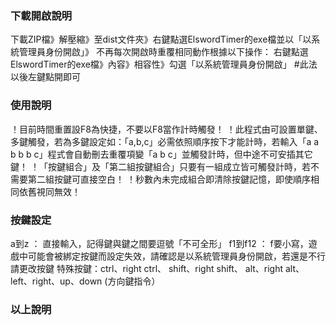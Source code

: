 ### 下載開啟說明 ###
下載ZIP檔》解壓縮》至dist文件夾》右鍵點選ElswordTimer的exe檔並以「以系統管理員身份開啟」》
不再每次開啟時重覆相同動作根據以下操作：
右鍵點選ElswordTimer的exe檔》內容》相容性》勾選「以系統管理員身份開啟」  #此法以後左鍵點開即可

### 使用說明 ###
！目前時間重置設F8為快捷，不要以F8當作計時觸發！
！此程式由可設置單鍵、多鍵觸發，若為多鍵設定如：「a,b,c」必需依照順序按下才能計時，若輸入「a a b b b c」程式會自動刪去重覆項變「a b c」並觸發計時，但中途不可安插其它鍵！
！「按鍵組合」及「第二組按鍵組合」只要有一組成立皆可觸發計時，若不需要第二組按鍵可直接空白！
！秒數內未完成組合即清除按鍵記憶，即使順序相同依舊視同無效！

### 按鍵設定 ###
a到z ： 直接輸入，記得鍵與鍵之間要逗號「不可全形」
f1到f12 ： f要小寫，遊戲中可能會被綁定按鍵而設定失效，請確認是以系統管理員身份開啟，若還是不行請更改按鍵
特殊按鍵：ctrl、right ctrl、
         shift、right shift、
         alt、right alt、
         left、right、up、down (方向鍵指令）

### 以上說明 ###
